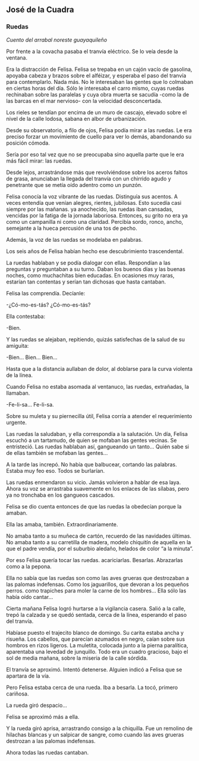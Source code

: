 ## José de la Cuadra  
### Ruedas
*Cuento del arrabal noreste guayaquileño*  

Por frente a la covacha pasaba el tranvía eléctrico. Se lo veía desde la ventana.  

Era la distracción de Felisa. Felisa se trepaba en un cajón vacío de gasolina, apoyaba cabeza y brazos sobre el alféizar, y esperaba el paso del tranvía para contemplarlo. Nada más. No le interesaban las gentes que lo colmaban en ciertas horas del día. Sólo le interesaba el carro mismo, cuyas ruedas rechinaban sobre las paralelas y cuya obra muerta se sacudía -como la de las barcas en el mar nervioso- con la velocidad desconcertada.  

Los rieles se tendían por encima de un muro de cascajo, elevado sobre el nivel de la calle lodosa, sabana en albor de urbanización.  

Desde su observatorio, a filo de ojos, Felisa podía mirar a las ruedas. Le era preciso forzar un movimiento de cuello para ver lo demás, abandonando su posición cómoda.  

Sería por eso tal vez que no se preocupaba sino aquella parte que le era más fácil mirar: las ruedas.  

Desde lejos, arrastrándose más que revolviéndose sobre los aceros faltos de grasa, anunciaban la llegada del tranvía con un chirrido agudo y penetrante que se metía oído adentro como un punzón.  

Felisa conocía la voz vibrante de las ruedas. Distinguía sus acentos. A veces entendía que venían alegres, rientes, jubilosas. Esto sucedía casi siempre por las mañanas. ya anochecido, las ruedas iban cansadas, vencidas por la fatiga de la jornada laboriosa. Entonces, su grito no era ya como un campanilla ni como una claridad. Percibía sordo, ronco, ancho, semejante a la hueca percusión de una tos de pecho.  

Además, la voz de las ruedas se modelaba en palabras.  

Los seis años de Felisa habían hecho ese descubrimiento trascendental.  

La ruedas hablaban y se podía dialogar con ellas. Respondían a las preguntas y preguntaban a su turno. Daban los buenos días y las buenas noches, como muchachitas bien educadas. En ocasiones muy raras, estarían tan contentas y serían tan dichosas que hasta cantaban.  

Felisa las comprendía. Decíanle:  

-¿Có-mo-es-tás? ¿Có-mo-es-tás?  

Ella contestaba:  

-Bien.  

Y las ruedas se alejaban, repitiendo, quizás satisfechas de la salud de su amiguita:  

-Bien… Bien… Bien…  

Hasta que a la distancia aullaban de dolor, al doblarse para la curva violenta de la línea.  

Cuando Felisa no estaba asomada al ventanuco, las ruedas, extrañadas, la llamaban.  

-Fe-li-sa… Fe-li-sa.  

Sobre su muleta y su piernecilla útil, Felisa corría a atender el requerimiento urgente.  

Las ruedas la saludaban, y ella correspondía a la salutación. Un día, Felisa escuchó a un tartamudo, de quien se mofaban las gentes vecinas. Se entristeció. Las ruedas hablaban así, gangueando un tanto… Quién sabe si de ellas también se mofaban las gentes…  

A la tarde las increpó. No había que balbucear, cortando las palabras. Estaba muy feo eso. Todos se burlarían.  

Las ruedas enmendaron su vicio. Jamás volvieron a hablar de esa laya. Ahora su voz se arrastraba suavemente en los enlaces de las sílabas, pero ya no tronchaba en los gangueos cascados.  

Felisa se dio cuenta entonces de que las ruedas la obedecían porque la amaban.  

Ella las amaba, también. Extraordinariamente.  

No amaba tanto a su muñeca de cartón, recuerdo de las navidades últimas. No amaba tanto a su carretilla de madera, modelo chiquitín de aquella en la que el padre vendía, por el suburbio aledaño, helados de color “a la minuta”.  

Por eso Felisa quería tocar las ruedas. acariciarlas. Besarlas. Abrazarlas como a la pepona.  

Ella no sabía que las ruedas son como las aves grueras que destrozaban a las palomas indefensas. Como los jaguarillos, que devoran a los pequeños perros. como trapiches para moler la carne de los hombres… Ella sólo las había oído cantar…  

Cierta mañana Felisa logró hurtarse a la vigilancia casera. Salió a la calle, trepó la calzada y se quedó sentada, cerca de la línea, esperando el paso del tranvía.  

Habíase puesto el trajecito blanco de domingo. Su carita estaba ancha y risueña. Los cabellos, que parecían azumados en negro, caían sobre sus hombros en rizos ligeros. La muletita, colocada junto a la pierna paralítica, aparentaba una levedad de junquillo. Todo era un cuadro gracioso, bajo el sol de media mañana, sobre la miseria de la calle sórdida.  

El tranvía se aproximó. Intentó detenerse. Alguien indicó a Felisa que se apartara de la vía.  

Pero Felisa estaba cerca de una rueda. Iba a besarla. La tocó, primero cariñosa.  

La rueda giró despacio…  

Felisa se aproximó más a ella.  

Y la rueda giró aprisa, arrastrando consigo a la chiquilla. Fue un remolino de hilachas blancas y un salpicar de sangre, como cuando las aves grueras destrozan a las palomas indefensas.  

Ahora todas las ruedas cantaban.  



